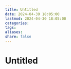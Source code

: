```yaml
---
title: Untitled
date: 2024-04-30 18:05:00
lastmod: 2024-04-30 18:05:00
categories: 
tags: 
aliases: 
share: false 
---
```


# Untitled

